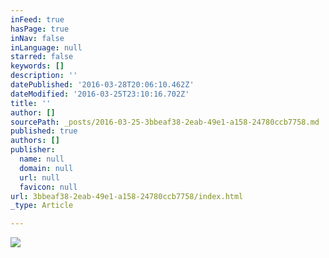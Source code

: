 ```yaml
---
inFeed: true
hasPage: true
inNav: false
inLanguage: null
starred: false
keywords: []
description: ''
datePublished: '2016-03-28T20:06:10.462Z'
dateModified: '2016-03-25T23:10:16.702Z'
title: ''
author: []
sourcePath: _posts/2016-03-25-3bbeaf38-2eab-49e1-a158-24780ccb7758.md
published: true
authors: []
publisher:
  name: null
  domain: null
  url: null
  favicon: null
url: 3bbeaf38-2eab-49e1-a158-24780ccb7758/index.html
_type: Article

---
```

![](https://the-grid-user-content.s3-us-west-2.amazonaws.com/a97d31d8-ffad-440a-9467-2754cf5baaa2.jpg)